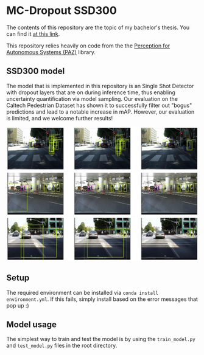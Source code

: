 #  MC-Dropout SSD300
The contents of this repository are the topic of my bachelor's thesis. You can find it [at this link](https://fse.studenttheses.ub.rug.nl/28357/).

This repository relies heavily on code from the the [Perception for Autonomous Systems (PAZ)](https://github.com/oarriaga/paz) library.

## SSD300 model
The model that is implemented in this repository is an Single Shot Detector with dropout layers that are on during inference time, thus enabling uncertainty quantification via model sampling. Our evaluation on the Caltech Pedestrian Dataset has shown it to successfully filter out "bogus" predictions and lead to a notable increase in mAP. However, our evaluation is limited, and we welcome further results!

![img-61](predictions/model_1/compare/img61.jpg)
![img-44](predictions/model_1/compare/img44.jpg)
![img-112](predictions/model_1/compare/img112.jpg)

## Setup
The required environment can be installed via ``` conda install environment.yml ```. If this fails, simply install based on the error messages that pop up :)

## Model usage
The simplest way to train and test the model is by using the ```train_model.py``` and ```test_model.py``` files in the root directory. 
